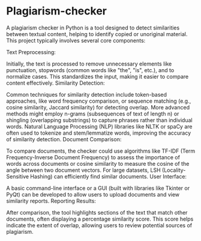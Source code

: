 # Plagiarism-checker
A plagiarism checker in Python is a tool designed to detect similarities between textual content, helping to identify copied or unoriginal material. This project typically involves several core components:

Text Preprocessing:

Initially, the text is processed to remove unnecessary elements like punctuation, stopwords (common words like "the", "is", etc.), and to normalize cases. This standardizes the input, making it easier to compare content effectively.
Similarity Detection:

Common techniques for similarity detection include token-based approaches, like word frequency comparison, or sequence matching (e.g., cosine similarity, Jaccard similarity) for detecting overlap. More advanced methods might employ n-grams (subsequences of text of length n) or shingling (overlapping substrings) to capture phrases rather than individual words.
Natural Language Processing (NLP) libraries like NLTK or spaCy are often used to tokenize and stem/lemmatize words, improving the accuracy of similarity detection.
Document Comparison:

To compare documents, the checker could use algorithms like TF-IDF (Term Frequency-Inverse Document Frequency) to assess the importance of words across documents or cosine similarity to measure the cosine of the angle between two document vectors. For large datasets, LSH (Locality-Sensitive Hashing) can efficiently find similar documents.
User Interface:

A basic command-line interface or a GUI (built with libraries like Tkinter or PyQt) can be developed to allow users to upload documents and view similarity reports.
Reporting Results:

After comparison, the tool highlights sections of the text that match other documents, often displaying a percentage similarity score. This score helps indicate the extent of overlap, allowing users to review potential sources of plagiarism.
